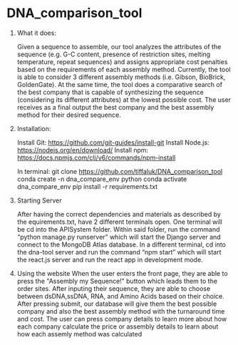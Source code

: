 # DNA_comparison_tool

1. What it does:

    Given a sequence to assemble, our tool analyzes the attributes of the sequence (e.g. G-C content, presence of restriction sites, melting temperature, repeat sequences) and assigns appropriate cost penalties based on the requirements of each assembly method. Currently, the tool is able to consider 3 different assembly methods (i.e. Gibson, BioBrick, GoldenGate). At the same time, the tool does a comparative search of the best company that is capable of synthesizing the sequence (considering its different attributes) at the lowest possible cost. The user receives as a final output the best company and the best assembly method for their desired sequence. 
	
	
2. Installation:

    Install Git: https://github.com/git-guides/install-git
    Install Node.js: https://nodejs.org/en/download/
    Install npm: https://docs.npmjs.com/cli/v6/commands/npm-install
	
    In terminal: 
	    git clone https://github.com/tiffaluk/DNA_comparison_tool
	    conda create -n dna_compare_env python
	    conda activate dna_compare_env
	    pip install -r requirements.txt

3. Starting Server

	After having the correct dependencies and materials as described by the equirements.txt, have 2 different terminals open. One terminal will be cd into the APISystem folder. Within said folder, run the command “python manage.py runserver” which will start the Django server and connect to the MongoDB Atlas database. In a different terminal, cd into the dna-tool server and run the command “npm start” which will start the react.js server and run the react app in development mode.

4. Using the website
	When the user enters the front page, they are able to press the "Assembly my Sequence!" button which leads them to the order sites. After inputing their sequence, they are able to choose between dsDNA,ssDNA, RNA, and Amino Acids based on their choice. After pressing submit, our database will give them the best possible company and also the best assembly method with the turnaround time and cost. The user can press company details to learn more about how each company calculate the price or assembly details to learn about how each assemly method was calculated
